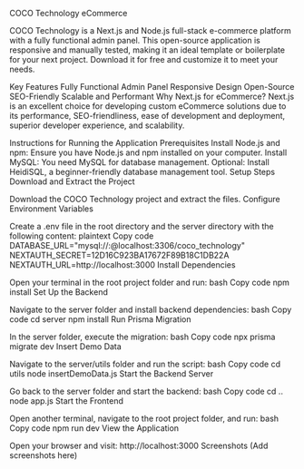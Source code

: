 COCO Technology eCommerce

COCO Technology is a Next.js and Node.js full-stack e-commerce platform with a fully functional admin panel. This open-source application is responsive and manually tested, making it an ideal template or boilerplate for your next project. Download it for free and customize it to meet your needs.

Key Features
Fully Functional Admin Panel
Responsive Design
Open-Source
SEO-Friendly
Scalable and Performant
Why Next.js for eCommerce?
Next.js is an excellent choice for developing custom eCommerce solutions due to its performance, SEO-friendliness, ease of development and deployment, superior developer experience, and scalability.

Instructions for Running the Application
Prerequisites
Install Node.js and npm: Ensure you have Node.js and npm installed on your computer.
Install MySQL: You need MySQL for database management.
Optional: Install HeidiSQL, a beginner-friendly database management tool.
Setup Steps
Download and Extract the Project

Download the COCO Technology project and extract the files.
Configure Environment Variables

Create a .env file in the root directory and the server directory with the following content:
plaintext
Copy code
DATABASE_URL="mysql://<username>:<password>@localhost:3306/coco_technology"
NEXTAUTH_SECRET=12D16C923BA17672F89B18C1DB22A
NEXTAUTH_URL=http://localhost:3000
Install Dependencies

Open your terminal in the root project folder and run:
bash
Copy code
npm install
Set Up the Backend

Navigate to the server folder and install backend dependencies:
bash
Copy code
cd server
npm install
Run Prisma Migration

In the server folder, execute the migration:
bash
Copy code
npx prisma migrate dev
Insert Demo Data

Navigate to the server/utils folder and run the script:
bash
Copy code
cd utils
node insertDemoData.js
Start the Backend Server

Go back to the server folder and start the backend:
bash
Copy code
cd ..
node app.js
Start the Frontend

Open another terminal, navigate to the root project folder, and run:
bash
Copy code
npm run dev
View the Application

Open your browser and visit: http://localhost:3000
Screenshots
(Add screenshots here)